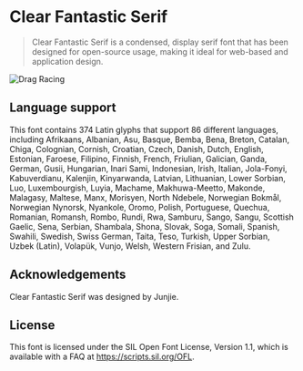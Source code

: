 # Clear Fantastic Serif


> Clear Fantastic Serif is a condensed, display serif font that has been designed for open-source usage, making it ideal for web-based and application design.

![Drag Racing](./docs/1-header.gif)


## Language support

This font contains 374 Latin glyphs that support 86 different languages, including Afrikaans, Albanian, Asu, Basque, Bemba, Bena, Breton, Catalan, Chiga, Colognian, Cornish, Croatian, Czech, Danish, Dutch, English, Estonian, Faroese, Filipino, Finnish, French, Friulian, Galician, Ganda, German, Gusii, Hungarian, Inari Sami, Indonesian, Irish, Italian, Jola-Fonyi, Kabuverdianu, Kalenjin, Kinyarwanda, Latvian, Lithuanian, Lower Sorbian, Luo, Luxembourgish, Luyia, Machame, Makhuwa-Meetto, Makonde, Malagasy, Maltese, Manx, Morisyen, North Ndebele, Norwegian Bokmål, Norwegian Nynorsk, Nyankole, Oromo, Polish, Portuguese, Quechua, Romanian, Romansh, Rombo, Rundi, Rwa, Samburu, Sango, Sangu, Scottish Gaelic, Sena, Serbian, Shambala, Shona, Slovak, Soga, Somali, Spanish, Swahili, Swedish, Swiss German, Taita, Teso, Turkish, Upper Sorbian, Uzbek (Latin), Volapük, Vunjo, Welsh, Western Frisian, and Zulu.

## Acknowledgements

Clear Fantastic Serif was designed by Junjie.

## License

This font is licensed under the SIL Open Font License, Version 1.1, which is available with a FAQ at https://scripts.sil.org/OFL.



